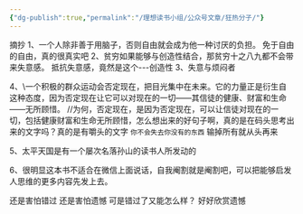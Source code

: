 ```yaml
---
{"dg-publish":true,"permalink":"/理想读书小组/公众号文章/狂热分子/"}
---
```


摘抄
1、一个人除非善于用脑子，否则自由就会成为他一种讨厌的负担。
免于自由的自由，真的很真实吧
2、贫穷如果能够与创造性结合，那贫穷十之八九都不会带来失意感。
抵抗失意感，竟然是这个---创造性
3、失意与烦闷者

4、\一个积极的群众运动会否定现在，把目光集中在未来。它的力量正是衍生自这种态度，因为否定现在让它可以对现在的一切——其信徒的健康、财富和生命——无所顾惜。
 //为何，否定现在，是因为否定现在，可以让信徒对现在的一切，包括健康财富和生命无所顾惜，怎么想出来的好句子啊，真的是在码头思考出来的文字吗？真的是有嚼头的文字
	`你不会失去你没有的东西`
	输掉所有就从头再来

5、太平天国是有一个屡次名落孙山的读书人所发动的

6、很明显这本书不适合在微信上面说话，自我阉割就是阉割吧，可以把能够启发人思维的更多内容先发上去。

还是害怕错过
还是害怕遗憾
可是错过了又能怎么样？
好好欣赏遗憾
